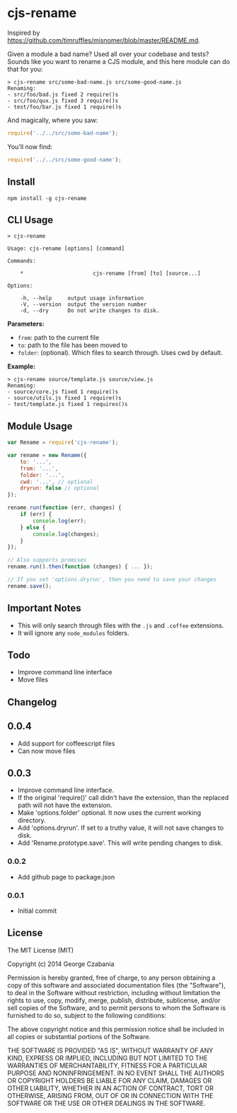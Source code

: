 # cjs-rename

Inspired by https://github.com/timruffles/misnomer/blob/master/README.md.

Given a module a bad name? Used all over your codebase and tests? Sounds like you want to rename a CJS module, and this here module can do that for you:

```shell
> cjs-rename src/some-bad-name.js src/some-good-name.js
Renaming:
- src/foo/bad.js fixed 2 require()s
- src/foo/qux.js fixed 3 require()s
- test/foo/bar.js fixed 1 require()s
```

And magically, where you saw:

```javascript
require('../../src/some-bad-name');
```

You'll now find:

```javascript
require('../../src/some-good-name');
```


## Install

```shell
npm install -g cjs-rename
```

## CLI Usage

```shell
> cjs-rename

Usage: cjs-rename [options] [command]

Commands:

    *                      cjs-rename [from] [to] [source...]

Options:

    -h, --help     output usage information
    -V, --version  output the version number
    -d, --dry      Do not write changes to disk.
```

**Parameters:**

- `from`: path to the current file
- `to`: path to the file has been moved to
- `folder`: (optional). Which files to search through. Uses cwd by default.

**Example:**

```shell
> cjs-rename source/template.js source/view.js
Renaming:
- source/core.js fixed 1 require()s
- source/utils.js fixed 1 require()s
- test/template.js fixed 1 requires()s
```

## Module Usage

```javascript
var Rename = require('cjs-rename');

var rename = new Rename({
    to: '...',
    from: '...',
    folder: '...',
    cwd: '...', // optional
    dryrun: false // optional
});

rename.run(function (err, changes) {
    if (err) {
        console.log(err);
    } else {
        console.log(changes);
    }
});

// Also supports promises
rename.run().then(function (changes) { ... });

// If you set 'options.dryrun', then you need to save your changes
rename.save();
```

## Important Notes

- This will only search through files with the `.js` and `.coffee` extensions.
- It will ignore any `node_modules` folders.

## Todo

- Improve command line interface
- Move files

## Changelog

## 0.0.4

- Add support for coffeescript files
- Can now move files

## 0.0.3

- Improve command line interface.
- If the original 'require()' call didn't have the extension, than the replaced
  path will not have the extension.
- Make 'options.folder' optional. It now uses the current working directory.
- Add 'options.dryrun'. If set to a truthy value, it will not save changes to
  disk.
- Add 'Rename.prototype.save'. This will write pending changes to disk.

### 0.0.2

- Add github page to package.json

### 0.0.1

- Initial commit

## License

The MIT License (MIT)

Copyright (c) 2014 George Czabania

Permission is hereby granted, free of charge, to any person obtaining a copy
of this software and associated documentation files (the "Software"), to deal
in the Software without restriction, including without limitation the rights
to use, copy, modify, merge, publish, distribute, sublicense, and/or sell
copies of the Software, and to permit persons to whom the Software is
furnished to do so, subject to the following conditions:

The above copyright notice and this permission notice shall be included in
all copies or substantial portions of the Software.

THE SOFTWARE IS PROVIDED "AS IS", WITHOUT WARRANTY OF ANY KIND, EXPRESS OR
IMPLIED, INCLUDING BUT NOT LIMITED TO THE WARRANTIES OF MERCHANTABILITY,
FITNESS FOR A PARTICULAR PURPOSE AND NONINFRINGEMENT. IN NO EVENT SHALL THE
AUTHORS OR COPYRIGHT HOLDERS BE LIABLE FOR ANY CLAIM, DAMAGES OR OTHER
LIABILITY, WHETHER IN AN ACTION OF CONTRACT, TORT OR OTHERWISE, ARISING FROM,
OUT OF OR IN CONNECTION WITH THE SOFTWARE OR THE USE OR OTHER DEALINGS IN
THE SOFTWARE.

